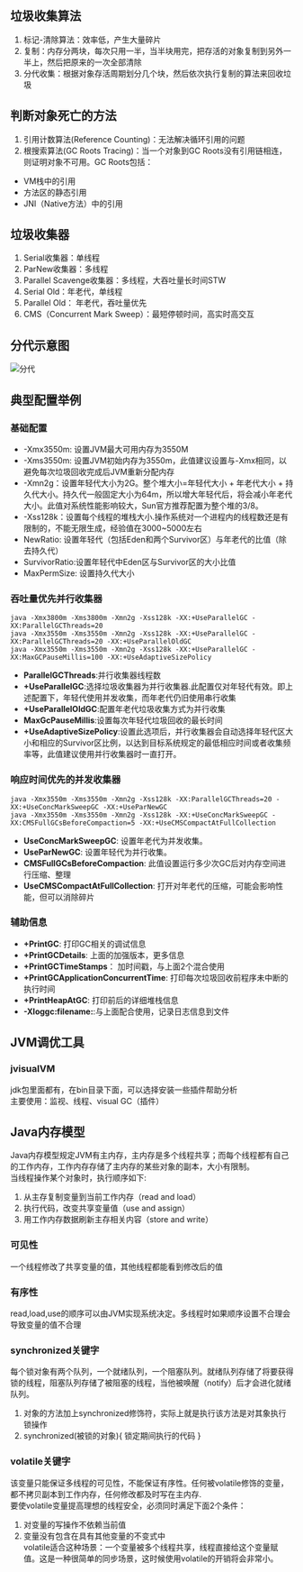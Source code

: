 ## 垃圾收集算法
1. 标记-清除算法：效率低，产生大量碎片
2. 复制：内存分两块，每次只用一半，当半块用完，把存活的对象复制到另外一半上，然后把原来的一次全部清除
3. 分代收集：根据对象存活周期划分几个块，然后依次执行复制的算法来回收垃圾

## 判断对象死亡的方法
1. 引用计数算法(Reference Counting)：无法解决循环引用的问题
2. 根搜索算法(GC Roots Tracing)：当一个对象到GC Roots没有引用链相连，则证明对象不可用。GC Roots包括：
* VM栈中的引用
* 方法区的静态引用
* JNI（Native方法）中的引用

## 垃圾收集器
1. Serial收集器：单线程
2. ParNew收集器：多线程
3. Parallel Scavenge收集器：多线程，大吞吐量长时间STW
4. Serial Old：年老代，单线程
5. Parallel Old： 年老代，吞吐量优先
6. CMS（Concurrent Mark Sweep）：最短停顿时间，高实时高交互


## 分代示意图
![分代](http://m.qpic.cn/psb?/V14Yvw6F0uSJqd/88Bg7V2KIZHW2AtSsSqt*TqZu8Ky8rgGoAFKZghpUCg!/b/dFIBAAAAAAAA&bo=bgP9AQAAAAADB7M!&rf=viewer_4)

## 典型配置举例
### 基础配置
* -Xmx3550m: 设置JVM最大可用内存为3550M
* -Xms3550m: 设置JVM初始内存为3550m，此值建议设置与-Xmx相同，以避免每次垃圾回收完成后JVM重新分配内存
* -Xmn2g：设置年轻代大小为2G。整个堆大小=年轻代大小 + 年老代大小 + 持久代大小。持久代一般固定大小为64m，所以增大年轻代后，将会减小年老代大小。此值对系统性能影响较大，Sun官方推荐配置为整个堆的3/8。
* -Xss128k：设置每个线程的堆栈大小.操作系统对一个进程内的线程数还是有限制的，不能无限生成，经验值在3000~5000左右
* NewRatio: 设置年轻代（包括Eden和两个Survivor区）与年老代的比值（除去持久代）
* SurvivorRatio:设置年轻代中Eden区与Survivor区的大小比值
* MaxPermSize: 设置持久代大小
### 吞吐量优先并行收集器
```
java -Xmx3800m -Xms3800m -Xmn2g -Xss128k -XX:+UseParallelGC -XX:ParallelGCThreads=20
java -Xmx3550m -Xms3550m -Xmn2g -Xss128k -XX:+UseParallelGC -XX:ParallelGCThreads=20 -XX:+UseParallelOldGC
java -Xmx3550m -Xms3550m -Xmn2g -Xss128k -XX:+UseParallelGC -XX:MaxGCPauseMillis=100 -XX:+UseAdaptiveSizePolicy
```  
* **ParallelGCThreads**:并行收集器线程数
* **+UseParallelGC**:选择垃圾收集器为并行收集器.此配置仅对年轻代有效。即上述配置下，年轻代使用并发收集，而年老代仍旧使用串行收集
* **+UseParallelOldGC**:配置年老代垃圾收集方式为并行收集
* **MaxGcPauseMillis**:设置每次年轻代垃圾回收的最长时间
* **+UseAdaptiveSizePolicy**:设置此选项后，并行收集器会自动选择年轻代区大小和相应的Survivor区比例，以达到目标系统规定的最低相应时间或者收集频率等，此值建议使用并行收集器时一直打开。

### 响应时间优先的并发收集器
```
java -Xmx3550m -Xms3550m -Xmn2g -Xss128k -XX:ParallelGCThreads=20 -XX:+UseConcMarkSweepGC -XX:+UseParNewGC
java -Xmx3550m -Xms3550m -Xmn2g -Xss128k -XX:+UseConcMarkSweepGC -XX:CMSFullGCsBeforeCompaction=5 -XX:+UseCMSCompactAtFullCollection

```
* **UseConcMarkSweepGC**: 设置年老代为并发收集。
* **UseParNewGC**: 设置年轻代为并行收集。
* **CMSFullGCsBeforeCompaction**: 此值设置运行多少次GC后对内存空间进行压缩、整理
* **UseCMSCompactAtFullCollection**: 打开对年老代的压缩，可能会影响性能，但可以消除碎片

### 辅助信息
* **+PrintGC**: 打印GC相关的调试信息
* **+PrintGCDetails**: 上面的加强版本，更多信息
* **+PrintGCTimeStamps**： 加时间戳，与上面2个混合使用
* **+PrintGCApplicationConcurrentTime**: 打印每次垃圾回收前程序未中断的执行时间
* **+PrintHeapAtGC**: 打印前后的详细堆栈信息
* **-Xloggc:filename:**:与上面配合使用，记录日志信息到文件

## JVM调优工具
### jvisualVM
jdk包里面都有，在bin目录下面，可以选择安装一些插件帮助分析  
主要使用：监视、线程、visual GC（插件）  


## Java内存模型
Java内存模型规定JVM有主内存，主内存是多个线程共享；而每个线程都有自己的工作内存，工作内存存储了主内存的某些对象的副本，大小有限制。  
当线程操作某个对象时，执行顺序如下:  
1. 从主存复制变量到当前工作内存（read and load）
2. 执行代码，改变共享变量值（use and assign）
3. 用工作内存数据刷新主存相关内容（store and write）
### 可见性  
一个线程修改了共享变量的值，其他线程都能看到修改后的值
### 有序性
read,load,use的顺序可以由JVM实现系统决定。多线程时如果顺序设置不合理会导致变量的值不合理
### synchronized关键字
每个锁对象有两个队列，一个就绪队列，一个阻塞队列。就绪队列存储了将要获得锁的线程，阻塞队列存储了被阻塞的线程，当他被唤醒（notify）后才会进化就绪队列。
1. 对象的方法加上synchronized修饰符，实际上就是执行该方法是对其象执行锁操作
2. synchronized(被锁的对象){ 锁定期间执行的代码 }
### volatile关键字
该变量只能保证多线程的可见性，不能保证有序性。任何被volatile修饰的变量，都不拷贝副本到工作内存，任何修改都及时写在主内存.  
要使volatile变量提高理想的线程安全，必须同时满足下面2个条件：
1. 对变量的写操作不依赖当前值
2. 变量没有包含在具有其他变量的不变式中  
volatile适合这种场景：一个变量被多个线程共享，线程直接给这个变量赋值。这是一种很简单的同步场景，这时候使用volatile的开销将会非常小。




